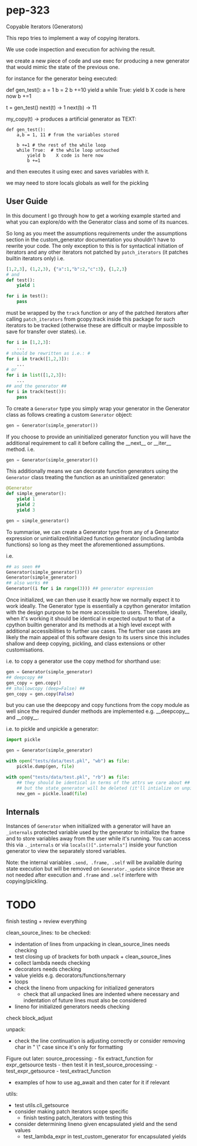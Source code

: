 # pep-323
Copyable Iterators (Generators)

This repo tries to implement a way of copying iterators.

We use code inspection and execution for achiving the result.


we create a new piece of code and use exec for producing a new generator
that would mimic the state of the previous one.

for instance for the generator being executed:

def gen_test():
    a = 1
    b = 2
    b +=10
    yield a
    while True:
        yield b    X code is here now
        b +=1

t = gen_test()
next(t) -> 1
next(b) -> 11

my_copy(t) -> produces a artificial generator as TEXT:

    def gen_test():
        a,b = 1, 11 # from the variables stored

        b +=1 # the rest of the while loop
        while True:  # the while loop untouched
            yield b    X code is here now
            b +=1
and then executes it using exec and saves variables with it.

we  may need to store locals globals as well for the pickling

## User Guide

In this document I go through how to get a working example started and what you can explore/do with the Generator class and some of its nuances.

So long as you meet the assumptions requirements under the assumptions section in the custom_generator documentation you shouldn't have to rewrite your code. The only exception to this is for syntactical initiation of iterators and any other iterators not patched by ```patch_iterators``` (it patches builtin iterators only) i.e. 
```python
[1,2,3], (1,2,3), {"a":1,"b":2,"c":3}, {1,2,3}
# and
def test():
    yield 1

for i in test():
    pass
```
must be wrapped by the ```track``` function or any of the patched iterators after calling ```patch_iterators``` from gcopy.track inside this package for such iterators to be tracked (otherwise these are difficult or maybe impossible to save for transfer over states).
i.e.
```python
for i in [1,2,3]:
    ...
# should be rewritten as i.e.: #
for i in track([1,2,3]):
    ...
# or
for i in list([1,2,3]):
    ...
## and the generator ##
for i in track(test()):
    pass
```

To create a ```Generator``` type you simply wrap your generator in the Generator class as follows creating a custom ```Generator``` object:

```python
gen = Generator(simple_generator())
```

If you choose to provide an uninitialized generator function you will have the additional requirement to call it before calling the \_\_next\_\_ or \_\_iter\_\_ method.
i.e.

```python
gen = Generator(simple_generator)()
```

This additionally means we can decorate function generators using the ```Generator``` class treating the function as an uninitialized generator:

```python
@Generator
def simple_generator():
    yield 1
    yield 2
    yield 3

gen = simple_generator()
```

To summarise, we can create a Generator type from any of a Generator expression or unintialized/initialized function generator (including lambda functions) so long as they meet the aforementioned assumptions.

i.e.
```python
## as seen ##
Generator(simple_generator())
Generator(simple_generator)
## also works ##
Generator((i for i in range(3))) ## generator expression
```

Once initialized, we can then use it exactly how we normally expect it to work ideally. The Generator type is essentially a cpython generator imitation with the design purpose to be more accessible to users. Therefore, ideally, when it's working it should be identical in expected output to that of a cpython builtin generator and its methods at a high level except with additional accessibilities to further use cases. The further use cases are likely the main appeal of this software design to its users since this includes shallow and deep copying, pickling, and class extensions or other customisations.

i.e. to copy a generator use the copy method for shorthand use:

```python
gen = Generator(simple_generator)
## deepcopy ##
gen_copy = gen.copy()
## shallowcopy (deep=False) ##
gen_copy = gen.copy(False)
```
but you can use the deepcopy and copy functions from the copy module as well since the required dunder methods are implemented e.g. \_\_deepcopy\_\_ and \_\_copy\_\_.

i.e. to pickle and unpickle a generator:

```python
import pickle

gen = Generator(simple_generator)

with open("tests/data/test.pkl", "wb") as file:
    pickle.dump(gen, file)

with open("tests/data/test.pkl", "rb") as file:
    ## they should be identical in terms of the attrs we care about ##
    ## but the state_generator will be deleted (it'll intialize on unpickling) ##
    new_gen = pickle.load(file)
```

## Internals

Instances of ```Generator``` when initialized with a generator will have an ```_internals``` protected variable used by the generator to initialize the frame and to store variables away from the user while it's running. You can access this via ```._internals``` or via ```locals()[".internals"]``` inside your function generator to view the separately stored variables.

Note: the internal variables ```.send, .frame, .self``` will be available during state execution but will be removed on ```Generator._update``` since these are not needed after execution and ```.frame``` and ```.self``` interfere with copying/pickling.


# TODO

finish testing + review everything

clean_source_lines:
  to be checked:
  - indentation of lines from unpacking in clean_source_lines needs checking
  - test closing up of brackets for both unpack + clean_source_lines
  - collect lambda needs checking
  - decorators needs checking
  - value yields e.g. decorators/functions/ternary
  - loops
  - check the lineno from unpacking for initialized generators
    - check that all unpacked lines are indented where necessary
      and indentation of future lines must also be considered
  - lineno for initialized generators needs checking

check block_adjust

unpack:
- check the line continuation is adjusting correctly
  or consider removing char in " \\" case since it's
  only for formatting


Figure out later:
  source_processing:
    - fix extract_function for expr_getsource tests
      - then test it in test_source_processing:
        - test_expr_getsource
        - test_extract_function

- examples of how to use ag_await and then cater for it if relevant

utils:
  - test utils.cli_getsource
- consider making patch iterators scope specific
  - finish testing patch_iterators with testing this
- consider determining lineno given encapsulated yield and the send values
  - test_lambda_expr in test_custom_generator for encapsulated yields
